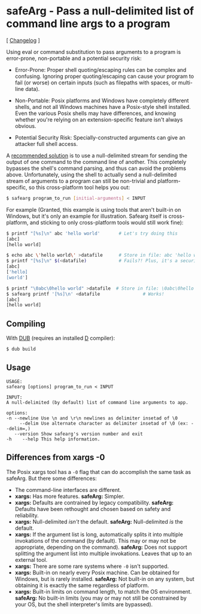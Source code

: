 safeArg - Pass a null-delimited list of command line args to a program
======================================================================

[ [Changelog](https://github.com/Abscissa/safeArg/blob/master/CHANGELOG.md) ]

Using eval or command substitution to pass arguments to a program is error-prone, non-portable and a potential security risk:

- Error-Prone: Proper shell quoting/escaping rules can be complex and confusing. Ignoring proper quoting/escaping can cause your program to fail (or worse) on certain inputs (such as filepaths with spaces, or multi-line data).

- Non-Portable: Posix platforms and Windows have completely different shells, and not all Windows machines have a Posix-style shell installed. Even the various Posix shells may have differences, and knowing whether you're relying on an extension-specific feature isn't always obvious.

- Potential Security Risk: Specially-constructed arguments can give an attacker full shell access.

A [recommended solution](http://stackoverflow.com/questions/30720364/honoring-quoting-in-reading-shell-arguments-from-a-file)
is to use a null-delimited stream for sending the output of one command to the command line of another. This completely bypasses the shell's command parsing, and thus can avoid the problems above. Unfortunately, using the shell to actually send a null-delimited stream of arguments to a program can still be non-trivial and platform-specific, so this cross-platform tool helps you out:

```bash
$ safearg program_to_run [initial-arguments] < INPUT
```

For example (Granted, this example is using tools that aren't built-in on Windows, but it's only an example for illustration. Safearg itself is cross-platform, and sticking to only cross-platform tools would still work fine):
```bash
$ printf "[%s]\n" abc 'hello world'       # Let's try doing this
[abc]
[hello world]

$ echo abc \'hello world\' >datafile      # Store in file: abc 'hello world'
$ printf "[%s]\n" $(<datafile)            # Fails?! Plus, it's a security risk :(
[abc]
['hello]
[world']

$ printf "\0abc\0hello world" >datafile  # Store in file: \0abc\0hello world
$ safearg printf '[%s]\n' <datafile                # Works!
[abc]
[hello world]
```

Compiling
---------

With [DUB](http://code.dlang.org/getting_started) (requires an installed [D](http://dlang.org) compiler):
```bash
$ dub build
```

Usage
-----
```
USAGE:
safearg [options] program_to_run < INPUT

INPUT:
A null-delimited (by default) list of command line arguments to app.

options:
-n --newline Use \n and \r\n newlines as delimiter insetad of \0
     --delim Use alternate character as delimiter insetad of \0 (ex: --delim=,)
   --version Show safearg's version number and exit
-h    --help This help information.
```

Differences from xargs -0
-------------------------

The Posix xargs tool has a ```-0``` flag that can do accomplish the same task as safeArg. But there some differences:

- The command-line interfaces are different.
- **xargs:** Has more features. **safeArg:** Simpler.
- **xargs:** Defaults are contrained by legacy compatibility. **safeArg:** Defaults have been rethought and chosen based on safety and reliability.
- **xargs:** Null-delimited *isn't* the default. **safeArg:** Null-delimited *is* the default.
- **xargs:** If the argument list is long, automatically splits it into multiple invokations of the command (by default). This may or may not be appropriate, depending on the command). **safeArg:** Does not support splitting the argument list into multiple invokations. Leaves that up to an external tool.
- **xargs:** There are some rare systems where ```-0``` isn't supported.
- **xargs:** Built-in on nearly every Posix machine. Can be obtained for Windows, but is rarely installed. **safeArg:** Not built-in on any system, but obtaining it is exactly the same regardless of platform.
- **xargs:** Built-in limits on command length, to match the OS environment. **safeArg:** No built-in limits (you may or may not still be constrained by your OS, but the shell interpreter's limits are bypassed).
